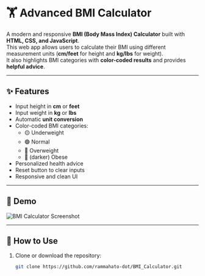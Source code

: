 # 🏋️ Advanced BMI Calculator

A modern and responsive **BMI (Body Mass Index) Calculator** built with **HTML, CSS, and JavaScript**.  
This web app allows users to calculate their BMI using different measurement units (**cm/feet** for height and **kg/lbs** for weight).  
It also highlights BMI categories with **color-coded results** and provides **helpful advice**.

---

## ✨ Features
- Input height in **cm** or **feet**
- Input weight in **kg** or **lbs**
- Automatic **unit conversion**
- Color-coded BMI categories:
  - 🟡 Underweight
  - 🟢 Normal
  - 🔴 Overweight
  - 🔴 (darker) Obese
- Personalized health advice
- Reset button to clear inputs
- Responsive and clean UI

---

## 📸 Demo
![BMI Calculator Screenshot](https://github.com/user-attachments/assets/a0cccc17-0076-4965-8adf-099da772e7e0)

---

## 🚀 How to Use
1. Clone or download the repository:
   ```bash
   git clone https://github.com/rammahato-dot/BMI_Calculator.git
